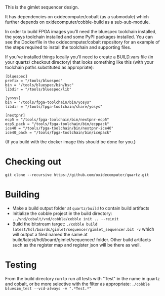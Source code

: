 This is the gimlet sequencer design.


It has dependencies on oxidecomputer/cobalt (as a submodule) which further depends on oxidecomputer/cobble-build as a sub-sub-module.

In order to build FPGA images you'll need the bluespec toolchain installed, the yosys toolchain installed and some PyPI packages installed.  You can see the Dockerfile in the oxidecomputer/cobalt repository for an example of the steps required to install the toolchain and supporting files.

If you've installed things locally you'll need to create a BUILD.vars file (in your quartz/ checkout directory) that looks something like this (with your toolchain paths substituted as appropriate):
```
[bluespec]
prefix = "/tools/bluespec"
bin = "/tools/bluespec/bin/bsc"
libdir = "/tools/bluespec/lib"

[yosys]
bin = "/tools/fpga-toolchain/bin/yosys"
libdir = "/tools/fpga-toolchain/share/yosys"

[nextpnr]
ecp5 = "/tools/fpga-toolchain/bin/nextpnr-ecp5"
ecp5_pack = "/tools/fpga-toolchain/bin/ecppack"
ice40 = "/tools/fpga-toolchain/bin/nextpnr-ice40"
ice40_pack = "/tools/fpga-toolchain/bin/icepack"
```

(If you build with the docker image this should be done for you.)

Checking out
============
```
git clone --recursive https://github.com/oxidecomputer/quartz.git
```

Building
========
- Make a build output folder at `quartz/build` to contain build artifacts
- Initialize the cobble project in the build directory: `../vnd/cobalt/vnd/cobble/cobble init .. --reinit`
- Build the bitstream target: `./cobble build latest/hdl/boards/gimlet/sequencer/gimlet_sequencer.bit -v` which will output a filed named the same at build/latest/hdl/board/gimlet/sequencer/ folder. Other build artifacts such as the register map and register json will be there as well.

Testing
======
From the build directory run to run all tests with "Test" in the name in quartz and cobalt, or be more selective with the filter as appropriate:
`./cobble bluesim_test --vcd-always -v ".*Test.*"`
